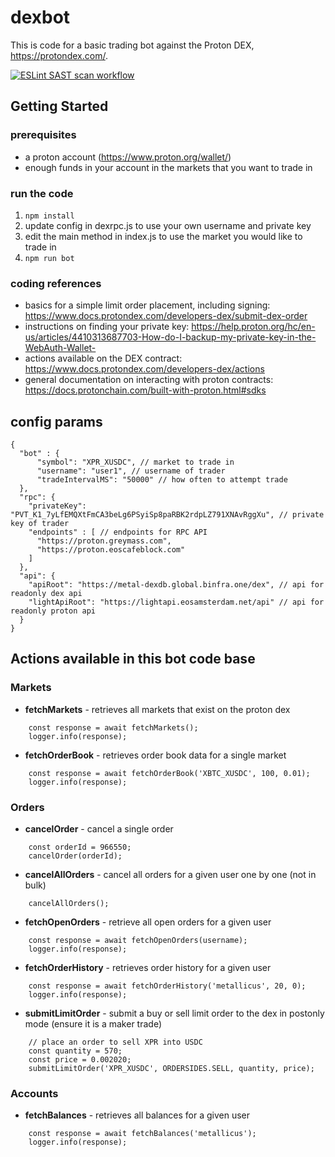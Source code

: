 # dexbot

This is code for a basic trading bot against the Proton DEX, https://protondex.com/.

[![ESLint SAST scan workflow](https://github.com/squdgy/dexbot/actions/workflows/eslint.yml/badge.svg?event=push)](https://github.com/squdgy/dexbot/security/code-scanning)

## Getting Started

### prerequisites
- a proton account (https://www.proton.org/wallet/)
- enough funds in your account in the markets that you want to trade in

### run the code
1. `npm install`
1. update config in dexrpc.js to use your own username and private key
1. edit the main method in index.js to use the market you would like to trade in
1. `npm run bot`

### coding references
- basics for a simple limit order placement, including signing: https://www.docs.protondex.com/developers-dex/submit-dex-order
- instructions on finding your private key: https://help.proton.org/hc/en-us/articles/4410313687703-How-do-I-backup-my-private-key-in-the-WebAuth-Wallet-
- actions available on the DEX contract: https://www.docs.protondex.com/developers-dex/actions
- general documentation on interacting with proton contracts: https://docs.protonchain.com/built-with-proton.html#sdks

## config params
```
{
  "bot" : {
      "symbol": "XPR_XUSDC", // market to trade in
      "username": "user1", // username of trader
      "tradeIntervalMS": "50000" // how often to attempt trade
  },
  "rpc": {
    "privateKey": "PVT_K1_7yLfEMQXtFmCA3beLg6PSyiSp8paRBK2rdpLZ791XNAvRggXu", // private key of trader
    "endpoints" : [ // endpoints for RPC API
      "https://proton.greymass.com",
      "https://proton.eoscafeblock.com"
    ]
  },
  "api": {
    "apiRoot": "https://metal-dexdb.global.binfra.one/dex", // api for readonly dex api
    "lightApiRoot": "https://lightapi.eosamsterdam.net/api" // api for readonly proton api
  }
}
```

## Actions available in this bot code base

### Markets
- **fetchMarkets** - retrieves all markets that exist on the proton dex
```
    const response = await fetchMarkets();
    logger.info(response);
```
- **fetchOrderBook** - retrieves order book data for a single market
```
    const response = await fetchOrderBook('XBTC_XUSDC', 100, 0.01);
    logger.info(response);
```

### Orders
- **cancelOrder** - cancel a single order
```
    const orderId = 966550;
    cancelOrder(orderId);
```
- **cancelAllOrders** - cancel all orders for a given user one by one (not in bulk)
```
    cancelAllOrders();
```
- **fetchOpenOrders** - retrieve all open orders for a given user
```
    const response = await fetchOpenOrders(username);
    logger.info(response);
```
- **fetchOrderHistory** - retrieves order history for a given user
```
    const response = await fetchOrderHistory('metallicus', 20, 0);
    logger.info(response);
```
- **submitLimitOrder** - submit a buy or sell limit order to the dex in postonly mode (ensure it is a maker trade)
```
    // place an order to sell XPR into USDC
    const quantity = 570;
    const price = 0.002020;
    submitLimitOrder('XPR_XUSDC', ORDERSIDES.SELL, quantity, price);
```

### Accounts
- **fetchBalances** - retrieves all balances for a given user
```    
    const response = await fetchBalances('metallicus');
    logger.info(response);
```
